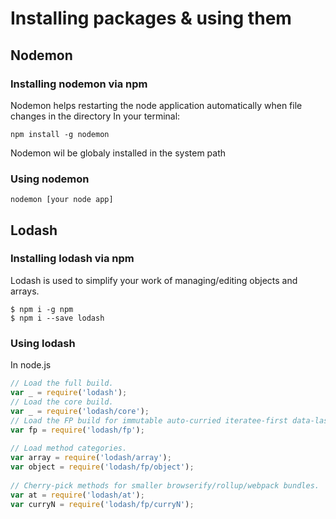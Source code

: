 # Installing packages & using them

## Nodemon

### Installing nodemon via npm

Nodemon helps restarting the node application automatically when file changes in the directory
In your terminal:
```
npm install -g nodemon
```
Nodemon wil be globaly installed in the system path

### Using nodemon

```
nodemon [your node app]
```

## Lodash

### Installing lodash via npm

Lodash is used to simplify your work of managing/editing objects and arrays.

```
$ npm i -g npm
$ npm i --save lodash
```


### Using lodash

In node.js
```javascript
// Load the full build.
var _ = require('lodash');
// Load the core build.
var _ = require('lodash/core');
// Load the FP build for immutable auto-curried iteratee-first data-last methods.
var fp = require('lodash/fp');
 
// Load method categories.
var array = require('lodash/array');
var object = require('lodash/fp/object');
 
// Cherry-pick methods for smaller browserify/rollup/webpack bundles.
var at = require('lodash/at');
var curryN = require('lodash/fp/curryN');
```
